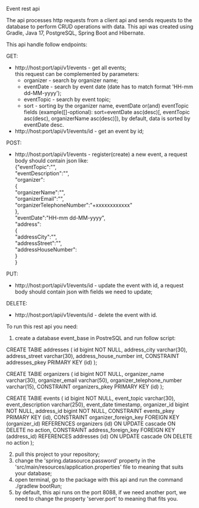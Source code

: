Event rest api

The api processes http requests from a client api and sends requests to the database to perform CRUD operations with data.
This api was created using Gradle, Java 17, PostgreSQL, Spring Boot and Hibernate.

This api handle follow endpoints:

GET:
- http://host:port/api/v1/events - get all events;\
this request can be complemented by parameters:
  - organizer - search by organizer name;
  - eventDate - search by event date (date has to match format 'HH-mm dd-MM-yyyy');
  - eventTopic - search by event topic;
  - sort - sorting by the organizer name, eventDate or(and) eventTopic fields (example([]-optional): sort=eventDate asc(desc)[, eventTopic asc(desc), organizerName asc(desc)]), by default, data is sorted by eventDate desc.
- http://host:port/api/v1/events/id - get an event by id;

POST:
- http://host:port/api/v1/events - register(create) a new event, a request body should contain json like:\
{"eventTopic":"",\
  "eventDescription":"",\
  "organizer":\
  {\
    "organizerName":"",\
    "organizerEmail":"",\
    "organizerTelephoneNumber":"+xxxxxxxxxxxx"\
  },\
  "eventDate":"HH-mm dd-MM-yyyy",\
  "address":\
  {\
    "addressCity":"",\
    "addressStreet":"",\
    "addressHouseNumber":\
  }\
}

PUT:
- http://host:port/api/v1/events/id - update the event with id,
a request body should contain json with fields we need to update;

 DELETE:
- http://host:port/api/v1/events/id - delete the event with id.


To run this rest api you need:

1) create a database event_base in PostreSQL and run follow script:

CREATE TABlE addresses (
id bigint NOT NULL,
address_city varchar(30),
address_street varchar(30),
address_house_number int,
CONSTRAINT addresses_pkey PRIMARY KEY (id)
);

CREATE TABlE organizers (
id bigint NOT NULL,
organizer_name varchar(30),
organizer_email varchar(50),
organizer_telephone_number varchar(15),
CONSTRAINT organizers_pkey PRIMARY KEY (id)
);

CREATE TABlE events (
id bigint NOT NULL,
event_topic varchar(30),
event_description varchar(250),
event_date timestamp,
organizer_id bigint NOT NULL,
address_id bigint NOT NULL,
CONSTRAINT events_pkey PRIMARY KEY (id),
CONSTRAINT organizer_foreign_key FOREIGN KEY (organizer_id)
REFERENCES organizers (id)
ON UPDATE cascade ON DELETE no action,
CONSTRAINT address_foreign_key FOREIGN KEY (address_id)
REFERENCES addresses (id)
ON UPDATE cascade ON DELETE no action
);

2) pull this project to your repository;
3) change the 'spring.datasource.password' property in the 'src/main/resources/application.properties' file to meaning that suits your database;
4) open terminal, go to the package with this api and run the command ./gradlew bootRun;
5) by default, this api runs on the port 8088, if we need another port, we need to change the property 'server.port' to meaning that fits you.